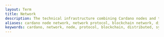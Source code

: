 ```yaml
---
layout: Term
title: Network
description: The technical infrastructure combining Cardano nodes and their relative interactions in one unified system.
aliases: cardano node network, network protocol, blockchain network, distributed systems engineering, it, networking and security, system administration, communications network, internet network.
keywords: cardano, network, node, protocol, blockchain, distributed, systems, it, networking, security, internet
---
```

